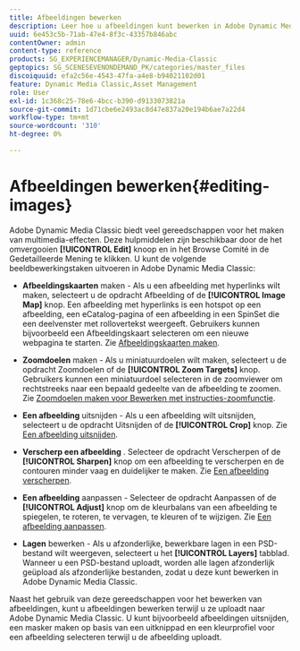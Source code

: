 ```yaml
---
title: Afbeeldingen bewerken
description: Leer hoe u afbeeldingen kunt bewerken in Adobe Dynamic Media Classic.
uuid: 6e453c5b-71ab-47e4-8f3c-43357b846abc
contentOwner: admin
content-type: reference
products: SG_EXPERIENCEMANAGER/Dynamic-Media-Classic
geptopics: SG_SCENESEVENONDEMAND_PK/categories/master_files
discoiquuid: efa2c56e-4543-47fa-a4e8-b94021102d01
feature: Dynamic Media Classic,Asset Management
role: User
exl-id: 1c368c25-78e6-4bcc-b390-d9133073821a
source-git-commit: 1d71cbe6e2493ac8d47e837a20e194b6ae7a22d4
workflow-type: tm+mt
source-wordcount: '310'
ht-degree: 0%

---
```


# Afbeeldingen bewerken{#editing-images}

Adobe Dynamic Media Classic biedt veel gereedschappen voor het maken van multimedia-effecten. Deze hulpmiddelen zijn beschikbaar door de het omvergooien **[!UICONTROL Edit]** knoop en in het Browse Comité in de Gedetailleerde Mening te klikken. U kunt de volgende beeldbewerkingstaken uitvoeren in Adobe Dynamic Media Classic:

* **Afbeeldingskaarten**  maken - Als u een afbeelding met hyperlinks wilt maken, selecteert u de opdracht Afbeelding of de  **[!UICONTROL Image Map]** knop. Een afbeelding met hyperlinks is een hotspot op een afbeelding, een eCatalog-pagina of een afbeelding in een SpinSet die een deelvenster met rollovertekst weergeeft. Gebruikers kunnen bijvoorbeeld een Afbeeldingskaart selecteren om een nieuwe webpagina te starten. Zie [Afbeeldingskaarten maken](/help/creating-image-maps.md).

* **Zoomdoelen**  maken - Als u miniatuurdoelen wilt maken, selecteert u de opdracht Zoomdoelen of de  **[!UICONTROL Zoom Targets]** knop. Gebruikers kunnen een miniatuurdoel selecteren in de zoomviewer om rechtstreeks naar een bepaald gedeelte van de afbeelding te zoomen. Zie [Zoomdoelen maken voor Bewerken met instructies-zoomfunctie](/help/creating-zoom-targets-guided-zoom.md).

* **Een afbeelding**  uitsnijden - Als u een afbeelding wilt uitsnijden, selecteert u de opdracht Uitsnijden of de  **[!UICONTROL Crop]** knop. Zie [Een afbeelding uitsnijden](/help/cropping-image.md).

* **Verscherp een afbeelding** . Selecteer de opdracht Verscherpen of de  **[!UICONTROL Sharpen]** knop om een afbeelding te verscherpen en de contouren minder vaag en duidelijker te maken. Zie [Een afbeelding verscherpen](/help/sharpening-image.md).

* **Een afbeelding**  aanpassen - Selecteer de opdracht Aanpassen of de  **[!UICONTROL Adjust]** knop om de kleurbalans van een afbeelding te spiegelen, te roteren, te vervagen, te kleuren of te wijzigen. Zie [Een afbeelding aanpassen](/help/adjusting-image.md).

* **Lagen**  bewerken - Als u afzonderlijke, bewerkbare lagen in een PSD-bestand wilt weergeven, selecteert u het  **[!UICONTROL Layers]** tabblad. Wanneer u een PSD-bestand uploadt, worden alle lagen afzonderlijk geüpload als afzonderlijke bestanden, zodat u deze kunt bewerken in Adobe Dynamic Media Classic.

Naast het gebruik van deze gereedschappen voor het bewerken van afbeeldingen, kunt u afbeeldingen bewerken terwijl u ze uploadt naar Adobe Dynamic Media Classic. U kunt bijvoorbeeld afbeeldingen uitsnijden, een masker maken op basis van een uitknippad en een kleurprofiel voor een afbeelding selecteren terwijl u de afbeelding uploadt.
